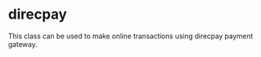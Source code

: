 direcpay
========

This class can be used to make online transactions using direcpay payment gateway.
